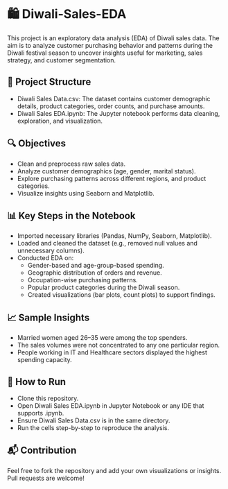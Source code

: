 # 🛍️ Diwali-Sales-EDA

This project is an exploratory data analysis (EDA) of Diwali sales data. The aim is to analyze customer purchasing behavior and patterns during the Diwali festival season to uncover insights useful for marketing, sales strategy, and customer segmentation.

## 📁 Project Structure

* Diwali Sales Data.csv: The dataset contains customer demographic details, product categories, order counts, and purchase amounts.
* Diwali Sales EDA.ipynb: The Jupyter notebook performs data cleaning, exploration, and visualization.

## 🔍 Objectives

* Clean and preprocess raw sales data.
* Analyze customer demographics (age, gender, marital status).
* Explore purchasing patterns across different regions, and product categories.
* Visualize insights using Seaborn and Matplotlib.
  
## 📊 Key Steps in the Notebook
* Imported necessary libraries (Pandas, NumPy, Seaborn, Matplotlib).
* Loaded and cleaned the dataset (e.g., removed null values and unnecessary columns).
* Conducted EDA on:
   * Gender-based and age-group-based spending.
   * Geographic distribution of orders and revenue.
   * Occupation-wise purchasing patterns.
   * Popular product categories during the Diwali season.
   * Created visualizations (bar plots, count plots) to support findings.

## 📈 Sample Insights
* Married women aged 26–35 were among the top spenders.
* The sales volumes were not concentrated to any one particular region.
* People working in IT and Healthcare sectors displayed the highest spending capacity.

## 🚀 How to Run
* Clone this repository.
* Open Diwali Sales EDA.ipynb in Jupyter Notebook or any IDE that supports .ipynb.
* Ensure Diwali Sales Data.csv is in the same directory.
* Run the cells step-by-step to reproduce the analysis.

## 📬 Contribution
Feel free to fork the repository and add your own visualizations or insights. Pull requests are welcome!
